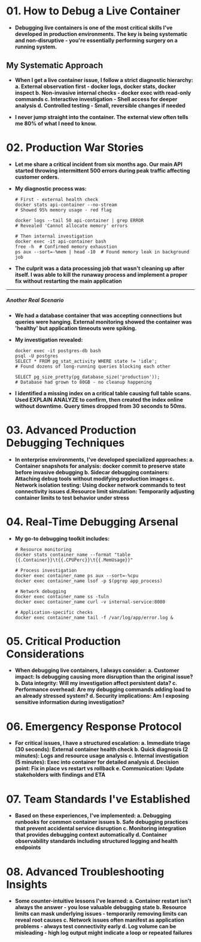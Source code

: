 # 01. How to Debug a Live Container
- **Debugging live containers is one of the most critical skills I've developed in production environments. The key is being systematic and
  non-disruptive - you're essentially performing surgery on a running system.**


## My Systematic Approach
- **When I get a live container issue, I follow a strict diagnostic hierarchy:
  a. External observation first - docker logs, docker stats, docker inspect
  b. Non-invasive internal checks - docker exec with read-only commands
  c. Interactive investigation - Shell access for deeper analysis
  d. Controlled testing - Small, reversible changes if needed**

- **I never jump straight into the container. The external view often tells me 80% of what I need to know.**


# 02. Production War Stories
- **Let me share a critical incident from six months ago. Our main API started throwing intermittent 500 errors during peak traffic
  affecting customer orders.**

- **My diagnostic process was:**
  ```
  # First - external health check
  docker stats api-container --no-stream
  # Showed 95% memory usage - red flag
  
  docker logs --tail 50 api-container | grep ERROR
  # Revealed 'Cannot allocate memory' errors
  
  # Then internal investigation
  docker exec -it api-container bash
  free -h  # Confirmed memory exhaustion
  ps aux --sort=-%mem | head -10  # Found memory leak in background job
  ```

- **The culprit was a data processing job that wasn't cleaning up after itself. I was able to kill the runaway process and implement a 
  proper fix without restarting the main application**

------------------------------------------------------------------------------------

##### Another Real Scenario

- **We had a database container that was accepting connections but queries were hanging. External monitoring showed the container was 'healthy' but 
  application timeouts were spiking.**

- **My investigation revealed:**
  ```
  docker exec -it postgres-db bash
  psql -U postgres
  SELECT * FROM pg_stat_activity WHERE state != 'idle';
  # Found dozens of long-running queries blocking each other
  
  SELECT pg_size_pretty(pg_database_size('production'));
  # Database had grown to 80GB - no cleanup happening
  ```

- **I identified a missing index on a critical table causing full table scans. Used EXPLAIN ANALYZE to confirm, then created the index online 
  without downtime. Query times dropped from 30 seconds to 50ms.**



# 03. Advanced Production Debugging Techniques
- **In enterprise environments, I've developed specialized approaches:
  a. Container snapshots for analysis: docker commit to preserve state before invasive debugging
  b. Sidecar debugging containers: Attaching debug tools without modifying production images
  c. Network isolation testing: Using docker network commands to test connectivity issues
  d.Resource limit simulation: Temporarily adjusting container limits to test behavior under stress**


# 04. Real-Time Debugging Arsenal

- **My go-to debugging toolkit includes:**
  ```
  # Resource monitoring
  docker stats container_name --format "table {{.Container}}\t{{.CPUPerc}}\t{{.MemUsage}}"
  
  # Process investigation  
  docker exec container_name ps aux --sort=-%cpu
  docker exec container_name lsof -p $(pgrep app_process)
  
  # Network debugging
  docker exec container_name ss -tuln
  docker exec container_name curl -v internal-service:8080
  
  # Application-specific checks
  docker exec container_name tail -f /var/log/app/error.log &
  ```


# 05. Critical Production Considerations
- **When debugging live containers, I always consider:
  a. Customer impact: Is debugging causing more disruption than the original issue?
  b. Data integrity: Will my investigation affect persistent data?
  c. Performance overhead: Are my debugging commands adding load to an already stressed system?
  d. Security implications: Am I exposing sensitive information during investigation?**

# 06. Emergency Response Protocol
- **For critical issues, I have a structured escalation:
  a. Immediate triage (30 seconds): External container health check
  b. Quick diagnosis (2 minutes): Logs and resource usage analysis
  c. Internal investigation (5 minutes): Exec into container for detailed analysis
  d. Decision point: Fix in place vs restart vs rollback
  e. Communication: Update stakeholders with findings and ETA**


# 07. Team Standards I've Established
- **Based on these experiences, I've implemented:
  a. Debugging runbooks for common container issues
  b. Safe debugging practices that prevent accidental service disruption
  c. Monitoring integration that provides debugging context automatically
  d. Container observability standards including structured logging and health endpoints**

# 08. Advanced Troubleshooting Insights
- **Some counter-intuitive lessons I've learned:
  a. Container restart isn't always the answer - you lose valuable debugging state
  b. Resource limits can mask underlying issues - temporarily removing limits can reveal root causes
  c. Network issues often manifest as application problems - always test connectivity early
  d. Log volume can be misleading - high log output might indicate a loop or repeated failures**

